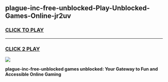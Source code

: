
## plague-inc-free-unblocked-Play-Unblocked-Games-Online-jr2uv
<h3>
<a href="https://premium76.site?title=plague-inc-free-unblocked&ref=24A">CLICK TO PLAY</a></h3>
<hr>

<h3>
<a href="https://premium76.site?title=plague-inc-free-unblocked&ref=24A">CLICK 2 PLAY</a>
  
</h3>

<a href="https://premium76.site?title=plague-inc-free-unblocked&ref=24A"><img src="https://clearcache.store/games.png"></a>


**plague-inc-free-unblocked games unblocked: Your Gateway to Fun and Accessible Online Gaming**
